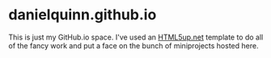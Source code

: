 # danielquinn.github.io

This is just my GitHub.io space.  I've used an [HTML5up.net](http://html5up.net/)
template to do all of the fancy work and put a face on the bunch of miniprojects
hosted here.
